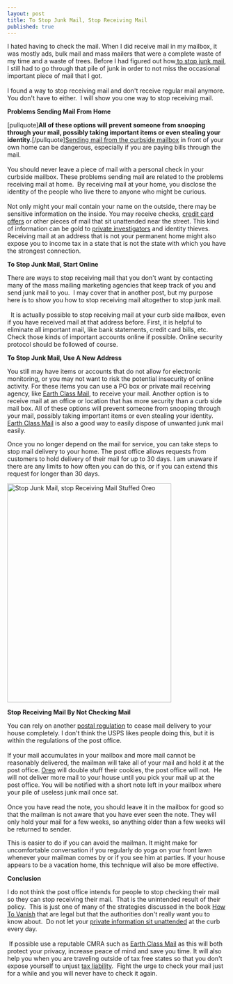 ```yaml
---
layout: post
title: To Stop Junk Mail, Stop Receiving Mail
published: true
---
```

<p>I hated having to check the mail.  When I did receive mail in my mailbox, it was mostly ads, bulk mail and mass mailers that were a complete waste of my time and a waste of trees.  Before I had figured out how<a title="to stop junk mail" href="http://www.howtovanish.com/2010/05/to-stop-junk-mail-stop-receiving-mail" target="_blank"> to stop junk mail</a>, I still had to go through that pile of junk in order to not miss the occasional important piece of mail that I got. <br /><br /> I found a way to stop receiving mail and don't receive regular mail anymore.  You don't have to either.  I will show you one way to stop receiving mail.</p>
<p><strong>Problems Sending Mail From Home</strong></p>
<p>[pullquote]<strong>All of these options will prevent someone from snooping through your mail, possibly taking important items or even stealing your identity.</strong>[/pullquote]<a title="secure your mail" href="http://www.howtovanish.com/2009/05/secure-your-mail/" target="_blank">Sending mail from the curbside mailbox</a> in front of your own home can be dangerous, especially if you are paying bills through the mail.  <br /><br />You should never leave a piece of mail with a personal check in your curbside mailbox.  These problems sending mail are related to the problems receiving mail at home.  By receiving mail at your home, you disclose the identity of the people who live there to anyone who might be curious.  <br /><br />Not only might your mail contain your name on the outside, there may be sensitive information on the inside.  You may receive checks, <a title="make offers for credit cards stop" href="http://www.howtovanish.com/2009/09/opt-out-make-prequalified-offers-for-credit-cards-stop/" target="_blank">credit card offers</a> or other pieces of mail that sit unattended near the street.  This kind of information can be gold to <a title="avoid private investigators" href="http://www.howtovanish.com/2009/08/avoid-private-investigators/" target="_blank">private investigators</a> and identity thieves.  Receiving mail at an address that is not your permanent home might also expose you to income tax in a state that is not the state with which you have the strongest connection.</p>
<p><strong>To Stop Junk Mail, Start Online</strong></p>
<p>There are ways to stop receiving mail that you don't want by contacting many of the mass mailing marketing agencies that keep track of you and send junk mail to you.  I may cover that in another post, but my purpose here is to show you how to stop receiving mail altogether to stop junk mail.<br /><br />  It is actually possible to stop receiving mail at your curb side mailbox, even if you have received mail at that address before.  First, it is helpful to eliminate all important mail, like bank statements, credit card bills, etc. Check those kinds of important accounts online if possible.  Online security protocol should be followed of course.</p>
<p><strong>To Stop Junk Mail, Use A New Address</strong></p>
<p>You still may have items or accounts that do not allow for electronic monitoring, or you may not want to risk the potential insecurity of online activity.  For these items you can use a PO box or private mail receiving agency, like <a title="earth class mail" href="http://www.runtogold.com/get-a-ghost-address/" target="_blank">Earth Class Mail</a>, to receive your mail.  Another option is to receive mail at an office or location that has more security than a curb side mail box.  All of these options will prevent someone from snooping through your mail, possibly taking important items or even stealing your identity.  <a title="earth class mail" href="http://www.runtogold.com/get-a-ghost-address/" target="_blank">Earth Class Mail</a> is also a good way to easily dispose of unwanted junk mail easily.</p>
<p>Once you no longer depend on the mail for service, you can take steps to stop mail delivery to your home.  The post office allows requests from customers to hold delivery of their mail for up to 30 days.  I am unaware if there are any limits to how often you can do this, or if you can extend this request for longer than 30 days.</p>
<p><a href="http://www.howtovanish.com/wp-content/uploads/2010/06/oreo.jpg"><img class="aligncenter size-full wp-image-1086" title="Stop Junk Mail, stop Receiving Mail Stuffed Oreo" src="{{ site.baseurl }}/images/oreo.jpg" alt="Stop Junk Mail, stop Receiving Mail Stuffed Oreo" width="377" height="503" /></a></p>
<p><strong>Stop Receiving Mail By Not Checking Mail</strong></p>
<p>You can rely on another <a title="postal regulation" href="http://pe.usps.gov/text/dmm300/508.htm#wp1052038" target="_blank">postal regulation</a> to cease mail delivery to your house completely.  I don't think the USPS likes people doing this, but it is within the regulations of the post office.  <br /><br />If your mail accumulates in your mailbox and more mail cannot be reasonably delivered, the mailman will take all of your mail and hold it at the post office.  <a href="http://www.howtovanish.com/Oreo">Oreo</a> will double stuff their cookies, the post office will not.  He will not deliver more mail to your house until you pick your mail up at the post office.  You will be notified with a short note left in your mailbox where your pile of useless junk mail once sat. <br /><br /> Once you have read the note, you should leave it in the mailbox for good so that the mailman is not aware that you have ever seen the note. They will only hold your mail for a few weeks, so anything older than a few weeks will be returned to sender.</p>
<p>This is easier to do if you can avoid the mailman.  It might make for uncomfortable conversation if you regularly do yoga on your front lawn whenever your mailman comes by or if you see him at parties.  If your house appears to be a vacation home, this technique will also be more effective.</p>
<p><strong>Conclusion</strong></p>
<p>I do not think the post office intends for people to stop checking their mail so they can stop receiving their mail.  That is the unintended result of their policy.  This is just one of many of the strategies discussed in the book <a href="http://www.howtovanish.com/HTVBook">How To Vanish</a> that are legal but that the authorities don't really want you to know about.  Do not let your <a title="careful with a return address" href="http://www.howtovanish.com/2009/07/careful-with-a-return-address/" target="_blank">private information sit unattended</a> at the curb every day. <br /><br /> If possible use a reputable CMRA such as <a title="earth class mail" href="http://www.runtogold.com/get-a-ghost-address/" target="_blank">Earth Class Mail</a> as this will both protect your privacy, increase peace of mind and save you time. It will also help you when you are traveling outside of tax free states so that you don't expose yourself to unjust <a href="http://www.howtovanish.com/taxdomicile">tax liability</a>.  Fight the urge to check your mail just for a while and you will never have to check it again.</p>
